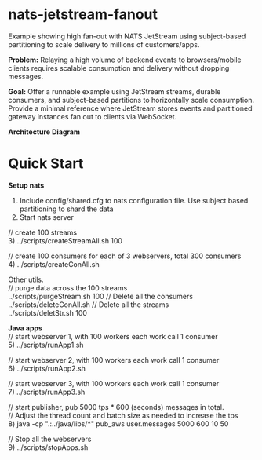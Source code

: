 # nats-jetstream-fanout
Example showing high fan-out with NATS JetStream using subject-based partitioning to scale delivery to millions of customers/apps.

**Problem:** Relaying a high volume of backend events to browsers/mobile clients requires scalable consumption and delivery without dropping messages.

**Goal:** Offer a runnable example using JetStream streams, durable consumers, and subject-based partitions to horizontally scale consumption.
Provide a minimal reference where JetStream stores events and partitioned gateway instances fan out to clients via WebSocket.

**Architecture Diagram**


# Quick Start

**Setup nats**
1) Include config/shared.cfg to nats configuration file. Use subject based partitioning to shard the data
2) Start nats server
   
// create 100 streams\
3) ../scripts/createStreamAll.sh 100 

 // create 100 consumers for each of 3 webservers, total 300 consumers\
4) ../scripts/createConAll.sh

Other utils.\
// purge data across the 100 streams\
../scripts/purgeStream.sh 100
// Delete all the consumers\
../scripts/deleteConAll.sh
// Delete all the streams\
../scripts/deletStr.sh 100


**Java apps**\
// start webserver 1, with 100 workers each work call 1 consumer\
5) ../scripts/runApp1.sh

// start webserver 2, with 100 workers each work call 1 consumer\
6) ../scripts/runApp2.sh

// start webserver 3, with 100 workers each work call 1 consumer\
7) ../scripts/runApp3.sh

// start publisher, pub 5000 tps * 600 (seconds) messages in total.\
// Adjust the thread count and batch size as needed to increase the tps\
8) java -cp ".:../java/libs/*" pub_aws user.messages 5000 600 10 50

// Stop all the webservers\
9) ../scripts/stopApps.sh



